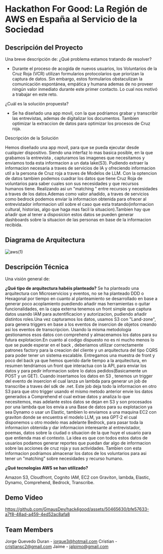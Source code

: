 # Hackathon For Good: La Región de AWS en España al Servicio de la Sociedad

## Descripción del Proyecto

Una breve descripción de:
¿Qué problema estamos tratando de resolver? 

- Durante el proceso de acogida de nuevos usuarios, los Voluntarios de la Cruz Roja (VCR) utilizan formularios protocolarios que priorizan la captura de datos. Sin embargo, estos formularios obstaculizan la comunicación espontánea, empática y humana ademas de no proveer ningún valor inmediato durante este primer contacto. Lo cual nos motivó a trabajar en este reto.

¿Cuál es la solución propuesta? 
- Se ha diseñado una app movil, con la que podriamos grabar y transcribir las entrevistas, ademas de digitalizar los documentos. Tambien optimizar la extraccion de datos para optimizar los procesos de Cruz roja.  

Descripción de la Solución

Hemos diseñado una app movil, para que se pueda ejecutar desde cualquier dispositivo. Siendo una interfaz lo mas basica posible, en la que grabamos la entrevista , capturamos las imagenes que necesitamos y enviamos toda esta informacion a un data lake(S3). Pudiendo extraer la informacion necesaria a traves de servicios de IA y ofreciendo informacion util a la persona de Cruz roja a traves de Modelos de LLM. Con la optencion de datos tambien podemos cuadrar los datos que tiene Cruz Roja de voluntarios para saber cuales son sus necesidades y que recursos humanos tiene.
Realizando asi un "matching " entre recursos y necesidades a traves de los datos.Ademas como valor añadido, a traves de servicios como bedrock podemos enviar la informacion obtenida para ofrecer al entrevistador informacion util sobre el caso que esta tratando(informacion cultural, historias, algo que haga mas facil la situacion).Tambien hay que añadir que al tener a disposicion estos datos se pueden generar dashboards sobre la situacion de las personas en base de la informacion recibida.



## Diagrama de Arquitectura

![aws(1)](https://github.com/GmausDev/hack4good/assets/50465630/a4123c16-152b-4924-b9fe-ff55cbf5e9d9)


## Descripción Técnica

Una visión general de:

**¿Qué tipo de arquitectura habéis planteado?** Se ha planteado una arquitectura con Microservicios y eventos, no se ha planteado DDD o Hexagonal por tiempo en cuanto al planteamiento se desarrollado en base a generar poco acoplamiento puediendo añadir mas herramientas o quitar funcionalidades, en la capa externa tenemos un front simple que captura datos usando IAM para autentificacion y autorizacion, pudiendo añadir distintos roles.Una vez capturamos los datos, usamos S3 con "Land-zone", para genera triggers en base a los eventos de insercion de objetos creando asi los eventos de transcripcion. Usando la misma metodologia gestionamos esos datos con comprehend y almacenamos los datos para su futura explotacion.En cuanto al codigo dispuesto no es ni mucho menos lo que se puede esperar en el back , deberiamos utilizar correctamente patrones factory para la creacion del cliente y un arquitectura del tipo CQRS para poder tener un sistema escalable. Entregamos una muestra de front y poco del back ya que hemos querido darle tiempo a la arquitectura, en resumen tendriamos un front que interactua con la API, para enviar los datos y para pedir informacion sobre lo datos pedidos(Basicamente un POST y un GET). Cuando insertamos los datos en S3 , tenemos un trigger del evento de insercion el cual lanza un lambda para generar un job de transcribe a traves del sdk de .net. Este job deja todo la informacion en otro S3 para que otro trigger usando el mismo metodo anterior envie los datos generados a Comprehend el cual extrae datos y analiza lo que necesitemos, mas adelante estos datos se dejan en S3 y son procesados por una lambda que los envia a una Base de datos para su explotacion ya sea Dynamo o usar un Elastic, tambien lo enviamos a una maquina EC2 con graviton donde se encuentra el modelo LLM, ya sea GPT-2 el cual disponemos u otro modelo mas adelante Bedrock, para pasar toda la informacion obtenida y dar informacion interesante al entrevistador, poemas, datos sobre la ciudad o situacion de la que huye el usuario para que entienda mas el contexto. La idea es que con todos estos datos de usuarios podamos generar reportes que puedan dar algo de informacion sobre las acciones de cruz roja y sus actividades. Tambien con esta informacion podriamos almacenar los datos de los voluntarios para asi tener un "matching" sobre necesidades y recurso humano.


**¿Qué tecnologías AWS se han utilizado?**

Amazon S3, Cloudfront, Cognito IAM, EC2 con Graviton, lambda, Elastic, Dynamo, Comprehend, Bedrock, Transcribe.
## Demo Vídeo




https://github.com/GmausDev/hack4good/assets/50465630/bfe57633-a7f8-48ad-a459-4ed52ac8afa8



## Team Members
Jorge Quevedo Duran - jorque3@hotmail.com
Cristian - cristiansc2@gmail.com
Jaime - jalpimo@gmail.com

